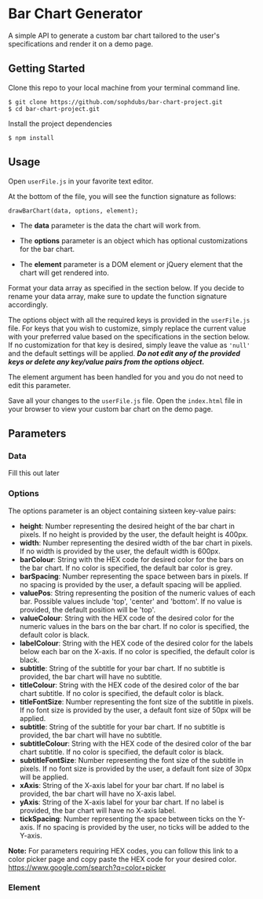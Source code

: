 # Bar Chart Generator

 A simple API to generate a custom bar chart tailored to the user's specifications and render it on a demo page.

 ## Getting Started

 Clone this repo to your local machine from your terminal command line.
 ```
 $ git clone https://github.com/sophdubs/bar-chart-project.git
 $ cd bar-chart-project.git
 ```

Install the project dependencies 
```
$ npm install
```

## Usage

Open `userFile.js` in your favorite text editor.

At the bottom of the file, you will see the function signature as follows: 

```
drawBarChart(data, options, element);
```

- The **data** parameter is the data the chart will work from. 

- The **options** parameter is an object which has optional customizations for the bar chart. 

- The **element** parameter is a DOM element or jQuery element that the chart will get rendered into.

Format your data array as specified in the section below. If you decide to rename your data array, make sure to update the function signature accordingly.

The options object with all the required keys is provided in the `userFile.js` file. For keys that you wish to customize, simply replace the current value with your preferred value based on the specifications in the section below. If no customization for that key is desired, simply leave the value as `'null'` and the default settings will be applied. ***Do not edit any of the provided keys or  delete any key/value pairs from the options object.***

The element argument has been handled for you and you do not need to edit this parameter.

Save all your changes to the `userFile.js` file. Open the `index.html` file in your browser to view your custom bar chart on the demo page.

## Parameters

### Data 
Fill this out later

### Options
The options parameter is an object containing sixteen key-value pairs:
- **height**: Number representing the desired height of the bar chart in pixels. If no height is provided by the user, the default height is 400px. 
- **width**: Number representing the desired width of the bar chart in pixels. If no width is provided by the user, the default width is 600px.
- **barColour**: String with the HEX code for desired color for the bars on the bar chart. If no color is specified, the default bar color is grey.  
- **barSpacing**: Number representing the space between bars in pixels. If no spacing is provided by the user, a default spacing will be applied. 
- **valuePos**: String representing the position of the numeric values of each bar. Possible values include 'top', 'center' and 'bottom'. If no value is provided, the default position will be 'top'.
- **valueColour**: String with the HEX code of the desired color for the numeric values in the bars on the bar chart. If no color is specified, the default color is black. 
- **labelColour**: String with the HEX code of the desired color for the labels below each bar on the X-axis. If no color is specified, the default color is black. 
- **subtitle**: String of the subtitle for your bar chart. If no subtitle is provided, the bar chart will have no subtitle.
- **titleColour**: String with the HEX code of the desired color of the bar chart subtitle. If no color is specified, the default color is black.
- **titleFontSize**: Number representing the font size of the subtitle in pixels. If no font size is provided by the user, a default font size of 50px will be applied.
- **subtitle**: String of the subtitle for your bar chart. If no subtitle is provided, the bar chart will have no subtitle.
- **subtitleColour**: String with the HEX code of the desired color of the bar chart subtitle. If no color is specified, the default color is black.
- **subtitleFontSize**: Number representing the font size of the subtitle in pixels. If no font size is provided by the user, a default font size of 30px will be applied. 
- **xAxis**: String of the X-axis label for your bar chart. If no label is provided, the bar chart will have no X-axis label.
- **yAxis**: String of the X-axis label for your bar chart. If no label is provided, the bar chart will have no X-axis label.
- **tickSpacing**: Number representing the space between ticks on the Y-axis. If no spacing is provided by the user, no ticks will be added to the Y-axis. 

**Note:**
For parameters requiring HEX codes, you can follow this link to a color picker page and copy paste the HEX code for your desired color. 
https://www.google.com/search?q=color+picker 

### Element 





